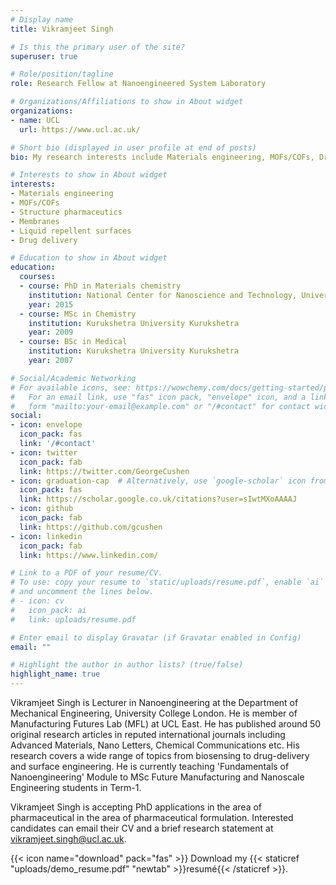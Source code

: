 ```yaml
---
# Display name
title: Vikramjeet Singh

# Is this the primary user of the site?
superuser: true

# Role/position/tagline
role: Research Fellow at Nanoengineered System Laboratory

# Organizations/Affiliations to show in About widget
organizations:
- name: UCL
  url: https://www.ucl.ac.uk/

# Short bio (displayed in user profile at end of posts)
bio: My research interests include Materials engineering, MOFs/COFs, Drug delivery and Membranes.

# Interests to show in About widget
interests:
- Materials engineering
- MOFs/COFs
- Structure pharmaceutics
- Membranes
- Liquid repellent surfaces
- Drug delivery

# Education to show in About widget
education:
  courses:
  - course: PhD in Materials chemistry
    institution: National Center for Nanoscience and Technology, University of Chinese Academy of Sciences
    year: 2015
  - course: MSc in Chemistry
    institution: Kurukshetra University Kurukshetra
    year: 2009
  - course: BSc in Medical
    institution: Kurukshetra University Kurukshetra
    year: 2007

# Social/Academic Networking
# For available icons, see: https://wowchemy.com/docs/getting-started/page-builder/#icons
#   For an email link, use "fas" icon pack, "envelope" icon, and a link in the
#   form "mailto:your-email@example.com" or "/#contact" for contact widget.
social:
- icon: envelope
  icon_pack: fas
  link: '/#contact'
- icon: twitter
  icon_pack: fab
  link: https://twitter.com/GeorgeCushen
- icon: graduation-cap  # Alternatively, use `google-scholar` icon from `ai` icon pack
  icon_pack: fas
  link: https://scholar.google.co.uk/citations?user=sIwtMXoAAAAJ
- icon: github
  icon_pack: fab
  link: https://github.com/gcushen
- icon: linkedin
  icon_pack: fab
  link: https://www.linkedin.com/

# Link to a PDF of your resume/CV.
# To use: copy your resume to `static/uploads/resume.pdf`, enable `ai` icons in `params.toml`, 
# and uncomment the lines below.
# - icon: cv
#   icon_pack: ai
#   link: uploads/resume.pdf

# Enter email to display Gravatar (if Gravatar enabled in Config)
email: ""

# Highlight the author in author lists? (true/false)
highlight_name: true
---
```


Vikramjeet Singh is Lecturer in Nanoengineering at the Department of Mechanical Engineering, University College London. He is member of Manufacturing Futures Lab (MFL) at UCL East. He has published around 50 original research articles in reputed international journals including Advanced Materials, Nano Letters, Chemical Communications etc. His research covers a wide range of topics from biosensing to drug-delivery and surface engineering. He is currently teaching 'Fundamentals of Nanoengineering' Module to MSc Future Manufacturing and Nanoscale Engineering students in Term-1.

Vikramjeet Singh is accepting PhD applications in the area of pharmaceutical in the area of pharmaceutical formulation. Interested candidates can email their CV and a brief research statement at vikramjeet.singh@ucl.ac.uk.



{{< icon name="download" pack="fas" >}} Download my {{< staticref "uploads/demo_resume.pdf" "newtab" >}}resumé{{< /staticref >}}.
